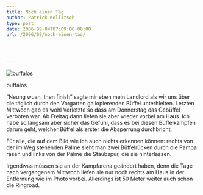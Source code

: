 ```yaml
---
title: Noch einen Tag
author: Patrick Kollitsch
type: post
date: 2006-09-04T07:09:00+00:00
url: /2006/09/noch-einen-tag/




---
```

<div class="flickr">
  <a href="http://www.flickr.com/photos/schreibblogade/233701657/" title="buffalos"><img src="//static.flickr.com/94/233701657_8176765af3.jpg" alt="buffalos" /></a></p> 
  
  <p>
    buffalos
  </p>
</div>

&#8220;Neung wuan, then finish&#8221; sagte mir eben mein Landlord als wir uns &uuml;ber die t&auml;glich durch den Vorgarten gallopierenden B&uuml;ffel unterhielten. Letzten Mittwoch gab es wohl Verletzte so dass am Donnerstag das Geb&uuml;ffel verboten war. Ab Freitag dann liefen sie aber wieder vorbei am Haus. Ich habe so langsam aber sicher das Gef&uuml;hl, dass es bei diesen B&uuml;ffelk&auml;mpfen darum geht, welcher B&uuml;ffel als erster die Absperrung durchbricht.

F&uuml;r alle, die auf dem Bild wie ich auch nichts erkennen k&ouml;nnen: rechts von der im Weg stehenden Palme sieht man zwei B&uuml;ffelr&uuml;cken durch die Pampa rasen und links von der Palme die Staubspur, die sie hinterlassen. 

Irgendwas m&uuml;ssen sie an der Kampfarena ge&auml;ndert haben, denn die Tage nach vergangenem Mittwoch liefen sie nur noch rechts am Haus in der Entfernung wie im Photo vorbei. Allerdings ist 50 Meter weiter auch schon die Ringroad.